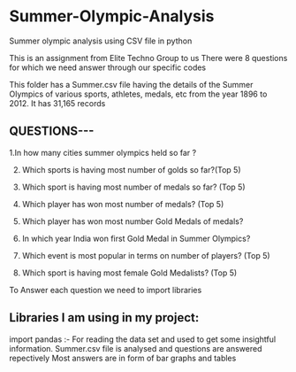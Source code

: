# Summer-Olympic-Analysis
Summer olympic analysis using CSV file in python


This is an assignment from Elite Techno Group to us
There were 8 questions for which we need answer through our specific  codes

This folder has a Summer.csv file having the details of the Summer Olympics of various sports, athletes, medals, etc from the year 1896 to 2012. It has 31,165 records

## QUESTIONS---
  1.In how many cities summer olympics held so far ?

2. Which sports is having most number of golds so far?(Top 5)

3. Which sport is having most number of medals so far? (Top 5)

4. Which player has won most number of medals? (Top 5)

5. Which player has won most number Gold Medals of medals?

6. In which year India won first Gold Medal in Summer Olympics?

7. Which event is most popular in terms on number of players? (Top 5)

8. Which sport is having most female Gold Medalists? (Top 5)

To Answer each question we need to import  libraries

## Libraries I am using in my project:
import pandas :- For reading the data set and used to get some insightful information.
Summer.csv file is analysed and questions are answered repectively
 Most answers are in form of bar graphs and tables
 
